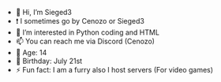 - 👋 Hi, I’m Sieged3
- ❗ I sometimes go by Cenozo or Sieged3
- 👀 I’m interested in Python coding and HTML
- 📫 You can reach me via Discord (Cenozo)
- 🧵 Age: 14
- 🎂 Birthday: July 21st
- ⚡ Fun fact: I am a furry also I host servers (For video games)
